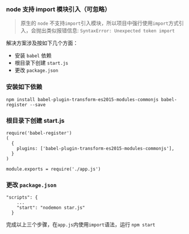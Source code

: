 ### **node 支持 import 模块引入（可忽略）**

> 原生的 `node` 不支持`import`引入模块，所以项目中强行使用`import`方式引入，会抛出类似报错信息: `SyntaxError: Unexpected token import`

解决方案涉及按如下几个方面：

- 安装 `babel` 依赖
- 根目录下创建 `start.js`
- 更改 `package.json`

### **安装如下依赖**

```text
npm install babel-plugin-transform-es2015-modules-commonjs babel-register --save
```

### **根目录下创建 start.js**

```text
require('babel-register')
(
  {
    plugins: ['babel-plugin-transform-es2015-modules-commonjs'],
  }
)

module.exports = require('./app.js')
```

### **更改 `package.json`**

```text
"scripts": {
    ...
    "start": "nodemon star.js"
  }
```

完成以上三个步骤，在`app.js`内使用`import`语法，运行 `npm start`
